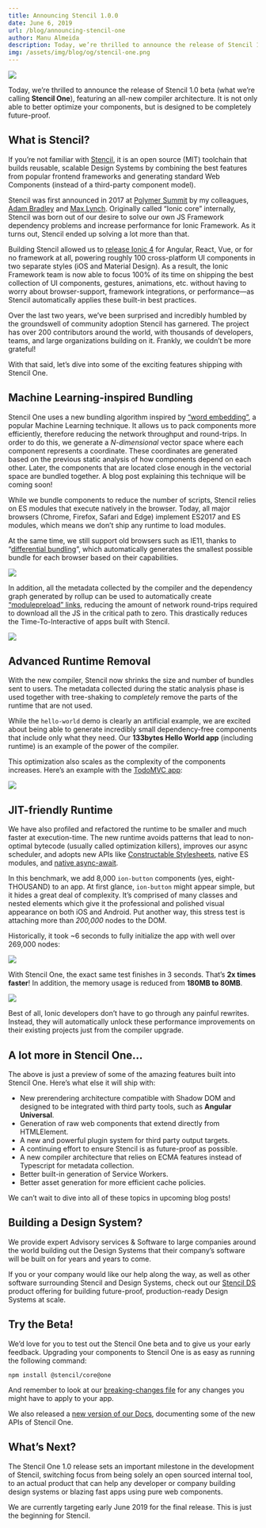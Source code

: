 ```yaml
---
title: Announcing Stencil 1.0.0
date: June 6, 2019
url: /blog/announcing-stencil-one
author: Manu Almeida
description: Today, we’re thrilled to announce the release of Stencil 1.0 final (what we’re calling Stencil One), featuring an all-new compiler architecture. It is not only able to better optimize your components, but is designed to be completely future-proof.
img: /assets/img/blog/og/stencil-one.png
---
```


![](https://blog.ionicframework.com/wp-content/uploads/2019/05/stencil-one-beta.png)

Today, we’re thrilled to announce the release of Stencil 1.0 beta (what we’re calling **Stencil One**), featuring an all-new compiler architecture. It is not only able to better optimize your components, but is designed to be completely future-proof.

<span id="more-2801"></span>

## What is Stencil?

If you’re not familiar with [Stencil](https://next.stenciljs.com/), it is an open source (MIT) toolchain that builds reusable, scalable Design Systems by combining the best features from popular frontend frameworks and generating standard Web Components (instead of a third-party component model).

Stencil was first announced in 2017 at [Polymer Summit](https://www.youtube.com/watch?v=UfD-k7aHkQE) by my colleagues, [Adam Bradley](https://github.com/adamdbradley) and [Max Lynch](https://github.com/mlynch). Originally called “Ionic core” internally, Stencil was born out of our desire to solve our own JS Framework dependency problems and increase performance for Ionic Framework. As it turns out, Stencil ended up solving a lot more than that.

Building Stencil allowed us to [release Ionic 4](https://blog.ionicframework.com/introducing-ionic-4-ionic-for-everyone/) for Angular, React, Vue, or for no framework at all, powering roughly 100 cross-platform UI components in two separate styles (iOS and Material Design). As a result, the Ionic Framework team is now able to focus 100% of its time on shipping the best collection of UI components, gestures, animations, etc. without having to worry about browser-support, framework integrations, or performance—as Stencil automatically applies these built-in best practices.

Over the last two years, we’ve been surprised and incredibly humbled by the groundswell of community adoption Stencil has garnered. The project has over 200 contributors around the world, with thousands of developers, teams, and large organizations building on it. Frankly, we couldn’t be more grateful!

With that said, let’s dive into some of the exciting features shipping with Stencil One.

## Machine Learning-inspired Bundling

Stencil One uses a new bundling algorithm inspired by [“word embedding”](https://en.wikipedia.org/wiki/Word_embedding), a popular Machine Learning technique. It allows us to pack components more efficiently, therefore reducing the network throughput and round-trips. In order to do this, we generate a _N-dimensional_ vector space where each component represents a coordinate. These coordinates are generated based on the previous static analysis of how components depend on each other. Later, the components that are located close enough in the vectorial space are bundled together. A blog post explaining this technique will be coming soon!

While we bundle components to reduce the number of scripts, Stencil relies on ES modules that execute natively in the browser. Today, all major browsers (Chrome, Firefox, Safari and Edge) implement ES2017 and ES modules, which means we don’t ship any runtime to load modules.

At the same time, we still support old browsers such as IE11, thanks to “[differential bundling](https://developers.google.com/web/fundamentals/primers/modules#browser)”, which automatically generates the smallest possible bundle for each browser based on their capabilities.

![](https://blog.ionicframework.com/wp-content/uploads/2019/05/Screenshot-2019-05-14-at-18.07.17-1024x527.png)

In addition, all the metadata collected by the compiler and the dependency graph generated by rollup can be used to automatically create [“modulepreload” links](https://developers.google.com/web/updates/2017/12/modulepreload), reducing the amount of network round-trips required to download all the JS in the critical path to zero. This drastically reduces the Time-To-Interactive of apps built with Stencil.

![](https://blog.ionicframework.com/wp-content/uploads/2019/05/Screenshot-2019-05-14-at-18.15.41-1024x746.png)

## Advanced Runtime Removal

With the new compiler, Stencil now shrinks the size and number of bundles sent to users. The metadata collected during the static analysis phase is used together with tree-shaking to _completely_ remove the parts of the runtime that are not used.

While the `hello-world` demo is clearly an artificial example, we are excited about being able to generate incredibly small dependency-free components that include only what they need. Our **133bytes Hello World app** (including runtime) is an example of the power of the compiler.

This optimization also scales as the complexity of the components increases. Here’s an example with the [TodoMVC app](https://todomvc-stencil-one.firebaseapp.com/):

![](https://blog.ionicframework.com/wp-content/uploads/2019/05/stencil-bundle-comparison-1024x569.png)

## JIT-friendly Runtime

We have also profiled and refactored the runtime to be smaller and much faster at execution-time. The new runtime avoids patterns that lead to non-optimal bytecode (usually called optimization killers), improves our async scheduler, and adopts new APIs like [Constructable Stylesheets](https://developers.google.com/web/updates/2019/02/constructable-stylesheets), native ES modules, and [native async-await](https://v8.dev/blog/fast-async).

In this benchmark, we add 8,000 `ion-button` components (yes, eight-THOUSAND) to an app. At first glance, `ion-button` might appear simple, but it hides a great deal of complexity. It’s comprised of many classes and nested elements which give it the professional and polished visual appearance on both iOS and Android. Put another way, this stress test is attaching more than _200,000_ nodes to the DOM.

Historically, it took ~6 seconds to fully initialize the app with well over 269,000 nodes:

![](https://blog.ionicframework.com/wp-content/uploads/2019/05/Screenshot-2019-05-14-at-19.13.23-1024x661.png)

With Stencil One, the exact same test finishes in 3 seconds. That’s **2x times faster**! In addition, the memory usage is reduced from **180MB to 80MB**.

![](https://blog.ionicframework.com/wp-content/uploads/2019/05/Screenshot-2019-05-14-at-19.09.08-1024x661.png)

Best of all, Ionic developers don’t have to go through any painful rewrites. Instead, they will automatically unlock these performance improvements on their existing projects just from the compiler upgrade.

## A lot more in Stencil One…

The above is just a preview of some of the amazing features built into Stencil One. Here’s what else it will ship with:

- New prerendering architecture compatible with Shadow DOM and designed to be integrated with third party tools, such as **Angular Universal**.
- Generation of raw web components that extend directly from HTMLElement.
- A new and powerful plugin system for third party output targets.
- A continuing effort to ensure Stencil is as future-proof as possible.
- A new compiler architecture that relies on ECMA features instead of Typescript for metadata collection.
- Better built-in generation of Service Workers.
- Better asset generation for more efficient cache policies.

We can’t wait to dive into all of these topics in upcoming blog posts!

## Building a Design System?

We provide expert Advisory services & Software to large companies around the world building out the Design Systems that their company’s software will be built on for years and years to come.

If you or your company would like our help along the way, as well as other software surrounding Stencil and Design Systems, check out our [Stencil DS](https://stenciljs.com/design-systems) product offering for building future-proof, production-ready Design Systems at scale.

## Try the Beta!

We’d love for you to test out the Stencil One beta and to give us your early feedback. Upgrading your components to Stencil One is as easy as running the following command:

    npm install @stencil/core@one

And remember to look at our [breaking-changes file](https://github.com/ionic-team/stencil/blob/master/BREAKING_CHANGES.md) for any changes you might have to apply to your app.

We also released a [new version of our Docs](https://next.stenciljs.com), documenting some of the new APIs of Stencil One.

## What’s Next?

The Stencil One 1.0 release sets an important milestone in the development of Stencil, switching focus from being solely an open sourced internal tool, to an actual product that can help any developer or company building design systems or blazing fast apps using pure web components.

We are currently targeting early June 2019 for the final release. This is just the beginning for Stencil.
